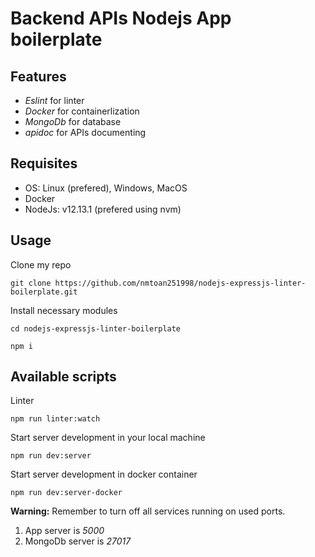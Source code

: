 # Backend APIs Nodejs App boilerplate

## Features
- *Eslint* for linter
- *Docker* for containerlization
- *MongoDb* for database
- *apidoc* for APIs documenting

## Requisites
- OS: Linux (prefered), Windows, MacOS
- Docker
- NodeJs: v12.13.1 (prefered using nvm)

## Usage
Clone my repo
```
git clone https://github.com/nmtoan251998/nodejs-expressjs-linter-boilerplate.git
```

Install necessary modules
```
cd nodejs-expressjs-linter-boilerplate

npm i
```
## Available scripts
Linter
```
npm run linter:watch
```

Start server development in your local machine
```
npm run dev:server
```

Start server development in docker container
```
npm run dev:server-docker
```
**Warning:** Remember to turn off all services running on used ports.
1. App server is *5000*
2. MongoDb server is *27017*

